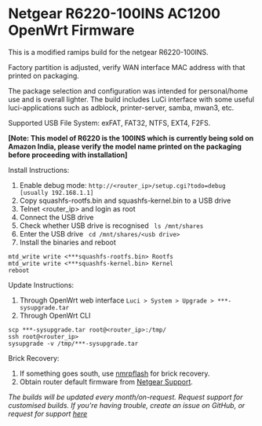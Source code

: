# Netgear R6220-100INS AC1200 OpenWrt Firmware

This is a modified ramips build for the netgear R6220-100INS.

Factory partition is adjusted, verify WAN interface MAC address with that printed on packaging.

The package selection and configuration was intended for personal/home use and is overall lighter. The build includes LuCi interface with some useful luci-applications such as adblock, printer-server, samba, mwan3, etc. 

Supported USB File System: exFAT, FAT32, NTFS, EXT4, F2FS.

**[Note: This model of R6220 is the 100INS which is currently being sold on Amazon India, please verify the model name printed on the packaging before proceeding with installation]**

Install Instructions:
  1. Enable debug mode: ```http://<router_ip>/setup.cgi?todo=debug   [usually 192.168.1.1]```
  2. Copy squashfs-rootfs.bin and squashfs-kernel.bin to a USB drive
  3. Telnet <router_ip> and login as root
  4. Connect the USB drive
  5. Check whether USB drive is recognised ``` ls /mnt/shares```
  6. Enter the USB drive ``` cd /mnt/shares/<usb drive>```
  7. Install the binaries and reboot
  ``` 
  mtd_write write <***squashfs-rootfs.bin> Rootfs
  mtd_write write <***squashfs-kernel.bin> Kernel
  reboot
  ```
  
Update Instructions:
1. Through OpenWrt web interface ```Luci > System > Upgrade > ***-sysupgrade.tar```
2. Through OpenWrt CLI
```
scp ***-sysupgrade.tar root@<router_ip>:/tmp/
ssh root@<router_ip>
sysupgrade -v /tmp/***-sysupgrade.tar
```

Brick Recovery:
1. If something goes south, use [nmrpflash](https://github.com/jclehner/nmrpflash) for brick recovery.
2. Obtain router default firmware from [Netgear Support](https://www.netgear.com/support/product/R6220#download).




*The builds will be updated every month/on-request. Request support for customised builds. If you're having trouble, create an issue on GitHub, or request for support [here](mailto:jayanta.gogoi525@gmail.com)*
